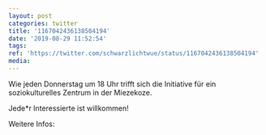 ```yaml
---
layout: post
categories: twitter
title: '1167042436138504194'
date: '2019-08-29 11:52:54'
tags: 
ref: 'https://twitter.com/schwarzlichtwue/status/1167042436138504194'
media:
---
```

Wie jeden Donnerstag um 18 Uhr trifft sich die Initiative für ein soziokulturelles Zentrum in der Miezekoze.

Jede\*r Interessierte ist willkommen!

Weitere Infos: 
